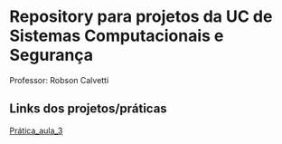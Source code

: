 # Repository para projetos da UC de Sistemas Computacionais e Segurança
Professor: Robson Calvetti

## Links dos projetos/práticas

[Prática_aula_3](Estudos_de_casos_de_ataque_cibenético_slide_aula_3.pdf)
